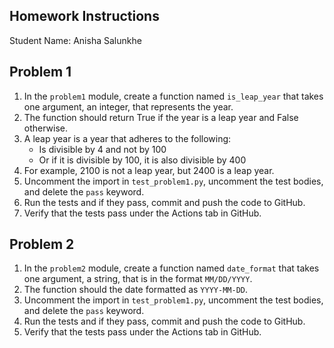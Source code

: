 ## Homework Instructions

Student Name: Anisha Salunkhe

Problem 1
---
1. In the `problem1` module, create a function named `is_leap_year` that takes one argument, an integer, that
represents the year.
2. The function should return True if the year is a leap year and False otherwise.
3. A leap year is a year that adheres to the following:
    - Is divisible by 4 and not by 100
    - Or if it is divisible by 100, it is also divisible by 400
4. For example, 2100 is not a leap year, but 2400 is a leap year.
5. Uncomment the import in `test_problem1.py`, uncomment the test bodies, and delete the `pass` keyword.
6. Run the tests and if they pass, commit and push the code to GitHub.
7. Verify that the tests pass under the Actions tab in GitHub.

Problem 2
---
1. In the `problem2` module, create a function named `date_format` that takes one argument, a string, that is
   in the format `MM/DD/YYYY`.
2. The function should the date formatted as `YYYY-MM-DD`.
3. Uncomment the import in `test_problem1.py`, uncomment the test bodies, and delete the `pass` keyword.
4. Run the tests and if they pass, commit and push the code to GitHub.
5. Verify that the tests pass under the Actions tab in GitHub.
